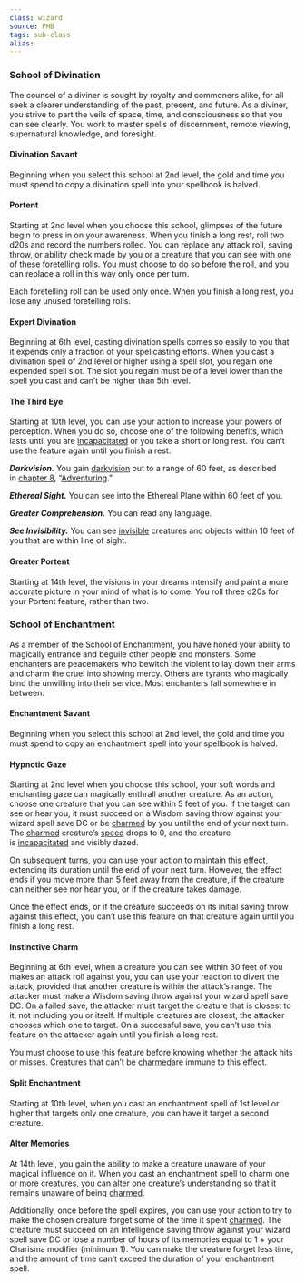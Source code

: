 ```yaml
---
class: wizard
source: PHB
tags: sub-class
alias:
---
```

### School of Divination

The counsel of a diviner is sought by royalty and commoners alike, for all seek a clearer understanding of the past, present, and future. As a diviner, you strive to part the veils of space, time, and consciousness so that you can see clearly. You work to master spells of discernment, remote viewing, supernatural knowledge, and foresight.

#### Divination Savant

Beginning when you select this school at 2nd level, the gold and time you must spend to copy a divination spell into your spellbook is halved.

#### Portent

Starting at 2nd level when you choose this school, glimpses of the future begin to press in on your awareness. When you finish a long rest, roll two d20s and record the numbers rolled. You can replace any attack roll, saving throw, or ability check made by you or a creature that you can see with one of these foretelling rolls. You must choose to do so before the roll, and you can replace a roll in this way only once per turn.

Each foretelling roll can be used only once. When you finish a long rest, you lose any unused foretelling rolls.

#### Expert Divination

Beginning at 6th level, casting divination spells comes so easily to you that it expends only a fraction of your spellcasting efforts. When you cast a divination spell of 2nd level or higher using a spell slot, you regain one expended spell slot. The slot you regain must be of a level lower than the spell you cast and can’t be higher than 5th level.

#### The Third Eye

Starting at 10th level, you can use your action to increase your powers of perception. When you do so, choose one of the following benefits, which lasts until you are [incapacitated](https://www.dndbeyond.com/compendium/rules/basic-rules/appendix-a-conditions#Incapacitated) or you take a short or long rest. You can’t use the feature again until you finish a rest.

_**Darkvision.**_ You gain [darkvision](https://www.dndbeyond.com/compendium/rules/basic-rules/monsters#Darkvision) out to a range of 60 feet, as described in [chapter 8](https://www.dndbeyond.com/sources/phb/adventuring), “[Adventuring](https://www.dndbeyond.com/sources/phb/adventuring#Darkvision).”

_**Ethereal Sight.**_ You can see into the Ethereal Plane within 60 feet of you.

_**Greater Comprehension.**_ You can read any language.

_**See Invisibility.**_ You can see [invisible](https://www.dndbeyond.com/compendium/rules/basic-rules/appendix-a-conditions#Invisible) creatures and objects within 10 feet of you that are within line of sight.

#### Greater Portent

Starting at 14th level, the visions in your dreams intensify and paint a more accurate picture in your mind of what is to come. You roll three d20s for your Portent feature, rather than two.

### School of Enchantment

As a member of the School of Enchantment, you have honed your ability to magically entrance and beguile other people and monsters. Some enchanters are peacemakers who bewitch the violent to lay down their arms and charm the cruel into showing mercy. Others are tyrants who magically bind the unwilling into their service. Most enchanters fall somewhere in between.

#### Enchantment Savant

Beginning when you select this school at 2nd level, the gold and time you must spend to copy an enchantment spell into your spellbook is halved.

#### Hypnotic Gaze

Starting at 2nd level when you choose this school, your soft words and enchanting gaze can magically enthrall another creature. As an action, choose one creature that you can see within 5 feet of you. If the target can see or hear you, it must succeed on a Wisdom saving throw against your wizard spell save DC or be [charmed](https://www.dndbeyond.com/compendium/rules/basic-rules/appendix-a-conditions#Charmed) by you until the end of your next turn. The [charmed](https://www.dndbeyond.com/compendium/rules/basic-rules/appendix-a-conditions#Charmed) creature’s [speed](https://www.dndbeyond.com/compendium/rules/basic-rules/adventuring#Speed) drops to 0, and the creature is [incapacitated](https://www.dndbeyond.com/compendium/rules/basic-rules/appendix-a-conditions#Incapacitated) and visibly dazed.

On subsequent turns, you can use your action to maintain this effect, extending its duration until the end of your next turn. However, the effect ends if you move more than 5 feet away from the creature, if the creature can neither see nor hear you, or if the creature takes damage.

Once the effect ends, or if the creature succeeds on its initial saving throw against this effect, you can’t use this feature on that creature again until you finish a long rest.

#### Instinctive Charm

Beginning at 6th level, when a creature you can see within 30 feet of you makes an attack roll against you, you can use your reaction to divert the attack, provided that another creature is within the attack’s range. The attacker must make a Wisdom saving throw against your wizard spell save DC. On a failed save, the attacker must target the creature that is closest to it, not including you or itself. If multiple creatures are closest, the attacker chooses which one to target. On a successful save, you can’t use this feature on the attacker again until you finish a long rest.

You must choose to use this feature before knowing whether the attack hits or misses. Creatures that can’t be [charmed](https://www.dndbeyond.com/compendium/rules/basic-rules/appendix-a-conditions#Charmed)are immune to this effect.

#### Split Enchantment

Starting at 10th level, when you cast an enchantment spell of 1st level or higher that targets only one creature, you can have it target a second creature.

#### Alter Memories

At 14th level, you gain the ability to make a creature unaware of your magical influence on it. When you cast an enchantment spell to charm one or more creatures, you can alter one creature’s understanding so that it remains unaware of being [charmed](https://www.dndbeyond.com/compendium/rules/basic-rules/appendix-a-conditions#Charmed).

Additionally, once before the spell expires, you can use your action to try to make the chosen creature forget some of the time it spent [charmed](https://www.dndbeyond.com/compendium/rules/basic-rules/appendix-a-conditions#Charmed). The creature must succeed on an Intelligence saving throw against your wizard spell save DC or lose a number of hours of its memories equal to 1 + your Charisma modifier (minimum 1). You can make the creature forget less time, and the amount of time can’t exceed the duration of your enchantment spell.